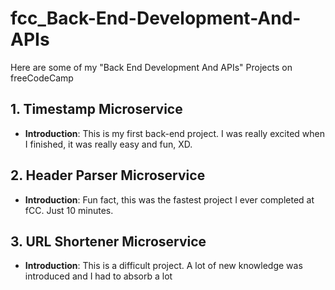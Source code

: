 # fcc_Back-End-Development-And-APIs
Here are some of my "Back End Development And APIs" Projects on freeCodeCamp

## 1. Timestamp Microservice
- **Introduction**: This is my first back-end project. I was really excited when I finished, it was really easy and fun, XD.

## 2. Header Parser Microservice
- **Introduction**: Fun fact, this was the fastest project I ever completed at fCC. Just 10 minutes.

## 3. URL Shortener Microservice
- **Introduction**: This is a difficult project. A lot of new knowledge was introduced and I had to absorb a lot